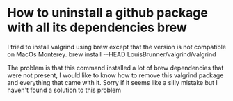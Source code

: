 
# How to uninstall a github package with all its dependencies brew

I tried to install valgrind using brew except that the version is not compatible on MacOs Monterey.
brew install --HEAD LouisBrunner/valgrind/valgrind

The problem is that this command installed a lot of brew dependencies that were not present, I would like to know how to remove this valgrind package and everything that came with it.
Sorry if it seems like a silly mistake but I haven't found a solution to this problem

        